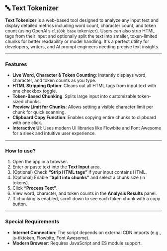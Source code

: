 ## 🔤 Text Tokenizer

**Text Tokenizer** is a web-based tool designed to analyze any input text and display detailed metrics including word count, character count, and token count (using OpenAI’s `cl100k_base` tokenizer). Users can also strip HTML tags from their input and optionally split the text into smaller, token-limited chunks for better readability or model handling. It's a perfect utility for developers, writers, and AI prompt engineers needing precise text insights.

---

### Features

- **Live Word, Character & Token Counting**: Instantly displays word, character, and token counts as you type.
- **HTML Stripping Option**: Cleans out all HTML tags from input text with one checkbox toggle.
- **Token-Based Chunking**: Splits large input into customizable token-sized chunks.
- **Preview Limit for Chunks**: Allows setting a visible character limit per chunk for quick scanning.
- **Clipboard Copy Function**: Enables copying entire chunks to clipboard with one click.
- **Interactive UI**: Uses modern UI libraries like Flowbite and Font Awesome for a sleek and intuitive user experience.

---

### How to use?

1. Open the app in a browser.
2. Enter or paste text into the **Text Input** area.
3. (Optional) Check **“Strip HTML tags”** if your input contains HTML.
4. (Optional) Enable **“Split into chunks”** and select a chunk size (in tokens).
5. Click **“Process Text”**.
6. View word, character, and token counts in the **Analysis Results** panel.
7. If chunking is enabled, scroll down to see each token chunk with a copy button.

---

### Special Requirements

- **Internet Connection**: The script depends on external CDN imports (e.g., js-tiktoken, Flowbite, Font Awesome).
- **Modern Browser**: Requires JavaScript and ES module support.
